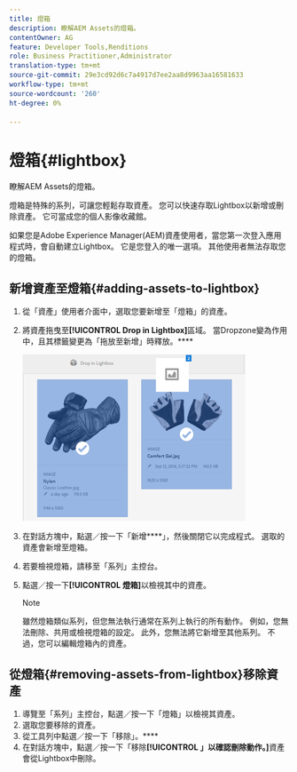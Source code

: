 ```yaml
---
title: 燈箱
description: 瞭解AEM Assets的燈箱。
contentOwner: AG
feature: Developer Tools,Renditions
role: Business Practitioner,Administrator
translation-type: tm+mt
source-git-commit: 29e3cd92d6c7a4917d7ee2aa8d9963aa16581633
workflow-type: tm+mt
source-wordcount: '260'
ht-degree: 0%

---
```



# 燈箱{#lightbox}

瞭解AEM Assets的燈箱。

燈箱是特殊的系列，可讓您輕鬆存取資產。 您可以快速存取Lightbox以新增或刪除資產。 它可當成您的個人影像收藏館。

如果您是Adobe Experience Manager(AEM)資產使用者，當您第一次登入應用程式時，會自動建立Lightbox。 它是您登入的唯一選項。 其他使用者無法存取您的燈箱。

## 新增資產至燈箱{#adding-assets-to-lightbox}

1. 從「資產」使用者介面中，選取您要新增至「燈箱」的資產。
1. 將資產拖曳至&#x200B;**[!UICONTROL Drop in Lightbox]**&#x200B;區域。 當Dropzone變為作用中，且其標籤變更為「拖放至新增」時釋放。****

   ![add_to_lightbox](assets/add_to_lightbox.png)

1. 在對話方塊中，點選／按一下「新增&#x200B;****」，然後關閉它以完成程式。 選取的資產會新增至燈箱。
1. 若要檢視燈箱，請移至「系列」主控台。
1. 點選／按一下&#x200B;**[!UICONTROL 燈箱]**&#x200B;以檢視其中的資產。

   >[!NOTE]
   >
   >雖然燈箱類似系列，但您無法執行通常在系列上執行的所有動作。 例如，您無法刪除、共用或檢視燈箱的設定。 此外，您無法將它新增至其他系列。 不過，您可以編輯燈箱內的資產。

## 從燈箱{#removing-assets-from-lightbox}移除資產

1. 導覽至「系列」主控台，點選／按一下「燈箱」以檢視其資產。
1. 選取您要移除的資產。
1. 從工具列中點選／按一下「移除」。****
1. 在對話方塊中，點選／按一下「移除&#x200B;**[!UICONTROL 」以確認刪除動作。]**&#x200B;資產會從Lightbox中刪除。

